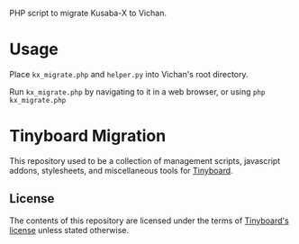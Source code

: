 PHP script to migrate Kusaba-X to Vichan.

# Usage
Place `kx_migrate.php` and `helper.py` into Vichan's root directory.

Run `kx_migrate.php` by navigating to it in a web browser, or using `php kx_migrate.php`

# Tinyboard Migration
This repository used to be a collection of management scripts, javascript
addons, stylesheets, and miscellaneous tools for
[Tinyboard](http://github.com/savetheinternet/Tinyboard).

## License
The contents of this repository are licensed under the terms of [Tinyboard's license](https://github.com/savetheinternet/Tinyboard/blob/master/LICENSE.md) unless stated otherwise.

